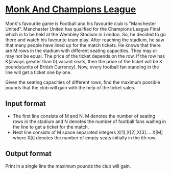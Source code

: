 # [Monk And Champions League][link]

Monk's favourite game is Football and his favourite club is "Manchester United". Manchester United has qualified for the Champions League Final which is to be held at the Wembley Stadium in London. So, he decided to go there and watch his favourite team play. After reaching the stadium, he saw that many people have lined up for the match tickets. He knows that there are M rows in the stadium with different seating capacities. They may or may not be equal. The price of the ticket depends on the row. If the row has K(always greater than 0) vacant seats, then the price of the ticket will be K pounds(units of British Currency). Now, every football fan standing in the line will get a ticket one by one.

Given the seating capacities of different rows, find the maximum possible pounds that the club will gain with the help of the ticket sales.

## Input format

- The first line consists of M and N. M denotes the number of seating rows in the stadium and N denotes the number of football fans waiting in the line to get a ticket for the match.
- Next line consists of M space separated integers X[1],X[2],X[3].... X[M] where X[i] denotes the number of empty seats initially in the ith row.

## Output format

Print in a single line the maximum pounds the club will gain.

[link]: https://www.hackerearth.com/practice/data-structures/trees/heapspriority-queues/practice-problems/algorithm/monk-and-champions-league/
